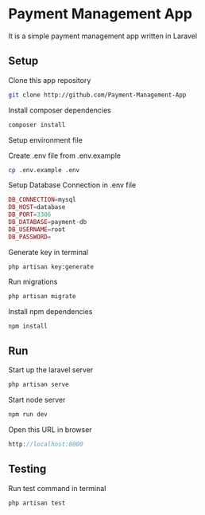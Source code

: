 # Payment Management App

It is a simple payment management app written in Laravel

## Setup

Clone this app repository

```bash
git clone http://github.com/Payment-Management-App
```
Install composer dependencies

```bash
composer install
```
Setup environment file

Create .env file from .env.example
```bash
cp .env.example .env
```
Setup Database Connection in .env file
```php
DB_CONNECTION=mysql
DB_HOST=database
DB_PORT=3306
DB_DATABASE=payment-db
DB_USERNAME=root
DB_PASSWORD=
```
Generate key in terminal
```
php artisan key:generate
```

Run migrations
```bash
php artisan migrate
```

Install npm dependencies

```bash
npm install
```

## Run
Start up the laravel server
```bash
php artisan serve
```
Start node server
```bash
npm run dev
```
Open this URL in browser
```php
http://localhost:8000
```
## Testing
Run test command in terminal
```bash
php artisan test
```
